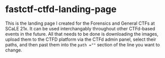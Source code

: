 # fastctf-ctfd-landing-page
This is the landing page I created for the Forensics and General CTFs at SCaLE 21x. It can be used interchangably throughout other CTFd-based events in the future. All that needs to be done is downloading the images, upload them to the CTFD platform via the CTFd admin panel, select their paths, and then past them into the ``path =""`` section of the line you want to change.


